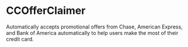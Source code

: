 # CCOfferClaimer
Automatically accepts promotional offers from Chase, American Express, and Bank of America automatically to help users make the most of their credit card.
